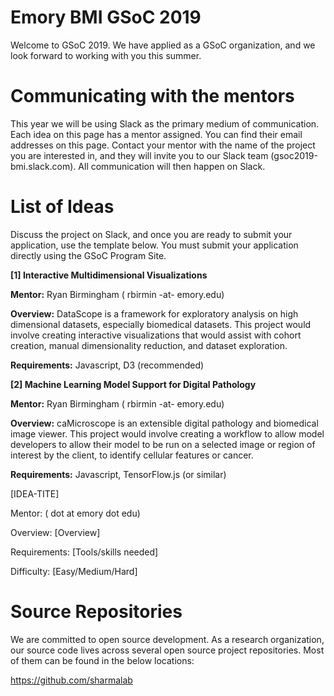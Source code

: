 # Emory BMI GSoC 2019

Welcome to GSoC 2019. We have applied as a GSoC organization, and we look forward to working with you this summer. 

# Communicating with the mentors

This year we will be using Slack as the primary medium of communication. Each idea on this page has a mentor assigned. You can find their email addresses on this page. Contact your mentor with the name of the project you are interested in, and they will invite you to our Slack team  (gsoc2019-bmi.slack.com). All communication will then happen on Slack. 

 
# List of Ideas
Discuss the project on Slack, and once you are ready to submit your application, use the template below. You must submit your application directly using the GSoC Program Site.


**[1] Interactive Multidimensional Visualizations**

**Mentor:** Ryan Birmingham ( rbirmin -at- emory.edu)

**Overview:** DataScope is a framework for exploratory analysis on high dimensional datasets, especially biomedical datasets. This project would involve creating interactive visualizations that would assist with cohort creation, manual dimensionality reduction, and dataset exploration.

**Requirements:** Javascript, D3 (recommended)


**[2] Machine Learning Model Support for Digital Pathology**

**Mentor:** Ryan Birmingham ( rbirmin -at- emory.edu)

**Overview:** caMicroscope is an extensible digital pathology and biomedical image viewer. This project would involve creating a workflow to allow model developers to allow their model to be run on a selected image or region of interest by the client, to identify cellular features or cancer. 
    
**Requirements:** Javascript, TensorFlow.js (or similar)
    

[IDEA-TITE]

Mentor: ( dot at emory dot edu)

Overview: [Overview]

Requirements: [Tools/skills needed]

Difficulty: [Easy/Medium/Hard]



# Source Repositories

We are committed to open source development. As a research organization, our source code lives across several open source project repositories. Most of them can be found in the below locations:

https://github.com/sharmalab
